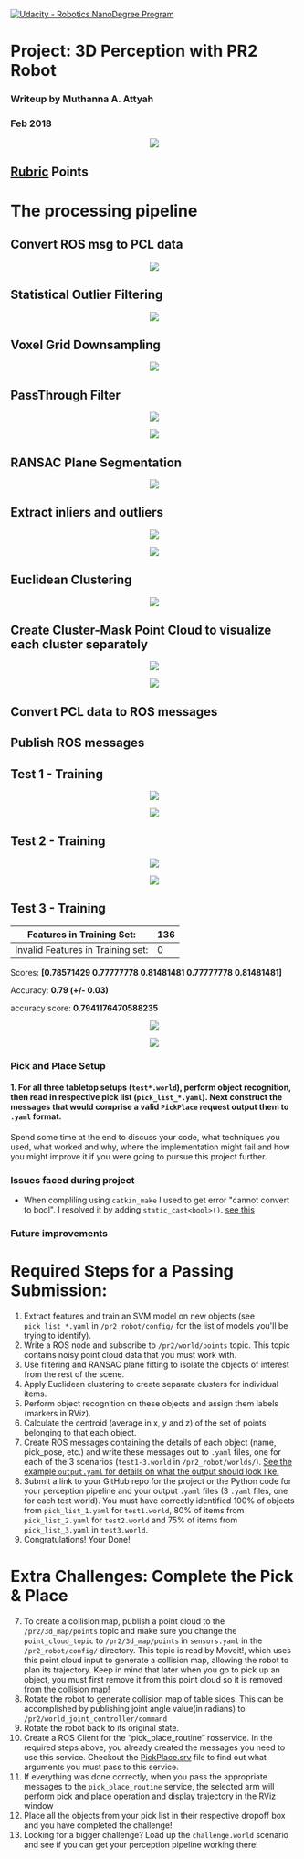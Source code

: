 [![Udacity - Robotics NanoDegree Program](https://s3-us-west-1.amazonaws.com/udacity-robotics/Extra+Images/RoboND_flag.png)](https://www.udacity.com/robotics)

# Project: 3D Perception with PR2 Robot

### Writeup by Muthanna A. Attyah
### Feb 2018
<p align="center"> <img src="./misc/pr2.png"> </p>


## [Rubric](https://review.udacity.com/#!/rubrics/1067/view) Points



# The processing pipeline

## Convert ROS msg to PCL data

<p align="center"> <img src="./misc/rviz_world_points.png"> </p>


## Statistical Outlier Filtering

<p align="center"> <img src="./misc/rviz_statstical_filter.png"> </p>

## Voxel Grid Downsampling

<p align="center"> <img src="./misc/rviz_voxel_filter.png"> </p>

## PassThrough Filter

<p align="center"> <img src="./misc/rviz_passthrough_z_filter.png"> </p>

<p align="center"> <img src="./misc/rviz_passthrough_y_filter.png"> </p>

## RANSAC Plane Segmentation

<p align="center"> <img src="./misc/"> </p>

## Extract inliers and outliers

<p align="center"> <img src="./misc/rviz_RANSAC_objects.png"> </p>

<p align="center"> <img src="./misc/rviz_RANSAC_table.png"> </p>

## Euclidean Clustering

<p align="center"> <img src="./misc/rviz_euclidean_cluster.png"> </p>

## Create Cluster-Mask Point Cloud to visualize each cluster separately

<p align="center"> <img src="./misc/rviz_predicted_cluster.png"> </p>
<p align="center"> <img src="./misc/rviz_predicted_objects.png"> </p>

## Convert PCL data to ROS messages

## Publish ROS messages

## Test 1 - Training

<p align="center"> <img src="./misc/Figure_1_test_1.png"> </p>

<p align="center"> <img src="./misc/Figure_2_test_1.png"> </p>

## Test 2 - Training

<p align="center"> <img src="./misc/Figure_1_test_2.png"> </p>

<p align="center"> <img src="./misc/Figure_2_test_2.png"> </p>

## Test 3 - Training

| Features in Training Set: | **136** |
|-|-|
| Invalid Features in Training set: | 0 |

Scores: **[0.78571429 0.77777778 0.81481481 0.77777778 0.81481481]**

Accuracy: **0.79 (+/- 0.03)**

accuracy score: **0.7941176470588235**



<p align="center"> <img src="./misc/Figure_1_test_3.png"> </p>

<p align="center"> <img src="./misc/Figure_2_test_3.png"> </p>


### Pick and Place Setup

#### 1. For all three tabletop setups (`test*.world`), perform object recognition, then read in respective pick list (`pick_list_*.yaml`). Next construct the messages that would comprise a valid `PickPlace` request output them to `.yaml` format.

Spend some time at the end to discuss your code, what techniques you used, what worked and why, where the implementation might fail and how you might improve it if you were going to pursue this project further.  


### Issues faced during project

* When compliling using `catkin_make` I used to get error "cannot convert to bool". I resolved it by adding `static_cast<bool>()`. [see this ](https://robotics.stackexchange.com/questions/14801/catkin-make-unable-to-build-and-throws-makefile138-recipe-for-target-all-fa)

### Future improvements



# Required Steps for a Passing Submission:
1. Extract features and train an SVM model on new objects (see `pick_list_*.yaml` in `/pr2_robot/config/` for the list of models you'll be trying to identify). 
2. Write a ROS node and subscribe to `/pr2/world/points` topic. This topic contains noisy point cloud data that you must work with.
3. Use filtering and RANSAC plane fitting to isolate the objects of interest from the rest of the scene.
4. Apply Euclidean clustering to create separate clusters for individual items.
5. Perform object recognition on these objects and assign them labels (markers in RViz).
6. Calculate the centroid (average in x, y and z) of the set of points belonging to that each object.
7. Create ROS messages containing the details of each object (name, pick_pose, etc.) and write these messages out to `.yaml` files, one for each of the 3 scenarios (`test1-3.world` in `/pr2_robot/worlds/`).  [See the example `output.yaml` for details on what the output should look like.](https://github.com/udacity/RoboND-Perception-Project/blob/master/pr2_robot/config/output.yaml)  
8. Submit a link to your GitHub repo for the project or the Python code for your perception pipeline and your output `.yaml` files (3 `.yaml` files, one for each test world).  You must have correctly identified 100% of objects from `pick_list_1.yaml` for `test1.world`, 80% of items from `pick_list_2.yaml` for `test2.world` and 75% of items from `pick_list_3.yaml` in `test3.world`.
9. Congratulations!  Your Done!

# Extra Challenges: Complete the Pick & Place
7. To create a collision map, publish a point cloud to the `/pr2/3d_map/points` topic and make sure you change the `point_cloud_topic` to `/pr2/3d_map/points` in `sensors.yaml` in the `/pr2_robot/config/` directory. This topic is read by Moveit!, which uses this point cloud input to generate a collision map, allowing the robot to plan its trajectory.  Keep in mind that later when you go to pick up an object, you must first remove it from this point cloud so it is removed from the collision map!
8. Rotate the robot to generate collision map of table sides. This can be accomplished by publishing joint angle value(in radians) to `/pr2/world_joint_controller/command`
9. Rotate the robot back to its original state.
10. Create a ROS Client for the “pick_place_routine” rosservice.  In the required steps above, you already created the messages you need to use this service. Checkout the [PickPlace.srv](https://github.com/udacity/RoboND-Perception-Project/tree/master/pr2_robot/srv) file to find out what arguments you must pass to this service.
11. If everything was done correctly, when you pass the appropriate messages to the `pick_place_routine` service, the selected arm will perform pick and place operation and display trajectory in the RViz window
12. Place all the objects from your pick list in their respective dropoff box and you have completed the challenge!
13. Looking for a bigger challenge?  Load up the `challenge.world` scenario and see if you can get your perception pipeline working there!
